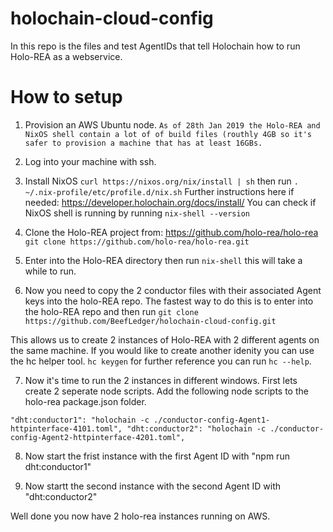 # holochain-cloud-config
In this repo is the files and test AgentIDs that tell Holochain how to run Holo-REA as a webservice.

# How to setup
1. Provision an AWS Ubuntu node.
`As of 28th Jan 2019 the Holo-REA and NixOS shell contain a lot of of build files (routhly 4GB so it's safer to provision a machine that has at least 16GBs.`

2. Log into your machine with ssh.

3. Install NixOS `curl https://nixos.org/nix/install | sh` then run `. ~/.nix-profile/etc/profile.d/nix.sh`
Further instructions here if needed: https://developer.holochain.org/docs/install/
You can check if NixOS shell is running by running `nix-shell --version`

4. Clone the Holo-REA project from: https://github.com/holo-rea/holo-rea
`git clone https://github.com/holo-rea/holo-rea.git`

5. Enter into the Holo-REA directory then run `nix-shell` this will take a while to run.

6. Now you need to copy the 2 conductor files with their associated Agent keys into the holo-REA repo. The fastest way to do this is to enter into the holo-REA repo and then run `git clone https://github.com/BeefLedger/holochain-cloud-config.git`

This allows us to create 2 instances of Holo-REA with 2 different agents on the same machine.  If you would like to create another idenity you can use the hc helper tool. `hc keygen` for further reference you can run `hc --help`. 

7. Now it's time to run the 2 instances in different windows.
First lets create 2 seperate node scripts. 
Add the following node scripts to the holo-rea package.json folder.

`"dht:conductor1": "holochain -c ./conductor-config-Agent1-httpinterface-4101.toml",
"dht:conductor2": "holochain -c ./conductor-config-Agent2-httpinterface-4201.toml",`

8. Now start the frist instance with the first Agent ID with "npm run dht:conductor1"

9. Now startt the second instance with the second Agent ID with "dht:conductor2"

Well done you now have 2 holo-rea instances running on AWS.
